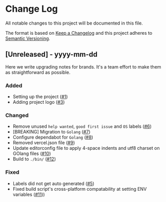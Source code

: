 # Change Log

All notable changes to this project will be documented in this file.

The format is based on [Keep a Changelog](http://keepachangelog.com/)
and this project adheres to [Semantic Versioning](http://semver.org/).

<!--
TEMPLATE

## X.X.X - YYYY-MM-DD

Short description of release

### Added

- Description of change
  (#XXX)

### Changed

- Description of change
  (#XXX)

### Fixed

- Description of change
  (#XXX)
-->

## [Unreleased] - yyyy-mm-dd

Here we write upgrading notes for brands. It's a team effort to make them as
straightforward as possible.

### Added

- Setting up the project ([#1](https://github.com/caffeine-addictt/auth-nyp-infosec/pull/1))
- Adding project logo ([#3](https://github.com/caffeine-addictt/auth-nyp-infosec/pull/3))

### Changed

- Remove unused `help wanted`, `good first issue` and `OS` labels ([#6](https://github.com/caffeine-addictt/auth-nyp-infosec/pull/6))
- [BREAKING] Migration to `Golang` ([#7](https://github.com/caffeine-addictt/auth-nyp-infosec/pull/7))
- Configure dependabot for `Golang` ([#8](https://github.com/caffeine-addictt/auth-nyp-infosec/pull/8))
- Removed vercel.json file ([#9](https://github.com/caffeine-addictt/auth-nyp-infosec/pull/9))
- Update editorconfig file to apply 4-space indents and utf8 charset on
  GOlang files ([#10](https://github.com/caffeine-addictt/auth-nyp-infosec/pull/10))
- Build to `./bin/` ([#12](https://github.com/caffeine-addictt/auth-nyp-infosec/pull/12))

### Fixed

- Labels did not get auto generated ([#5](https://github.com/caffeine-addictt/auth-nyp-infosec/pull/5))
- Fixed build script's cross-platform compatability at setting ENV variables
  ([#11](https://github.com/caffeine-addictt/auth-nyp-infosec/pull/11)))
